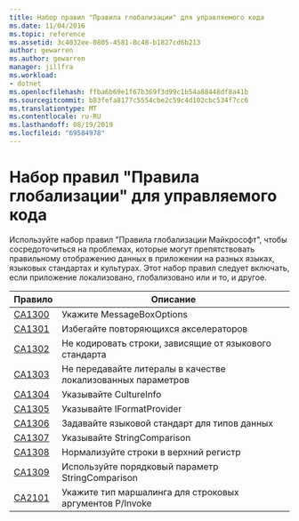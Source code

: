 ```yaml
---
title: Набор правил "Правила глобализации" для управляемого кода
ms.date: 11/04/2016
ms.topic: reference
ms.assetid: 3c4032ee-0805-4581-8c48-b1827cd6b213
author: gewarren
ms.author: gewarren
manager: jillfra
ms.workload:
- dotnet
ms.openlocfilehash: ffba6b69e1f67b369f3d99c1b54a88448df8a41b
ms.sourcegitcommit: b83fefa8177c5554cbe2c59c4d102cbc534f7cc6
ms.translationtype: MT
ms.contentlocale: ru-RU
ms.lasthandoff: 08/19/2019
ms.locfileid: "69584978"
---
```

# <a name="globalization-rules-rule-set-for-managed-code"></a>Набор правил "Правила глобализации" для управляемого кода

Используйте набор правил "Правила глобализации Майкрософт", чтобы сосредоточиться на проблемах, которые могут препятствовать правильному отображению данных в приложении на разных языках, языковых стандартах и культурах. Этот набор правил следует включать, если приложение локализовано, глобализовано или и то, и другое.

|Правило|Описание|
|----------|-----------------|
|[CA1300](../code-quality/ca1300-specify-messageboxoptions.md)|Укажите MessageBoxOptions|
|[CA1301](../code-quality/ca1301-avoid-duplicate-accelerators.md)|Избегайте повторяющихся акселераторов|
|[CA1302](../code-quality/ca1302-do-not-hardcode-locale-specific-strings.md)|Не кодировать строки, зависящие от языкового стандарта|
|[CA1303](../code-quality/ca1303-do-not-pass-literals-as-localized-parameters.md)|Не передавайте литералы в качестве локализованных параметров|
|[CA1304](../code-quality/ca1304-specify-cultureinfo.md)|Указывайте CultureInfo|
|[CA1305](../code-quality/ca1305-specify-iformatprovider.md)|Указывайте IFormatProvider|
|[CA1306](../code-quality/ca1306-set-locale-for-data-types.md)|Задавайте языковой стандарт для типов данных|
|[CA1307](../code-quality/ca1307-specify-stringcomparison.md)|Указывайте StringComparison|
|[CA1308](../code-quality/ca1308-normalize-strings-to-uppercase.md)|Нормализуйте строки в верхний регистр|
|[CA1309](../code-quality/ca1309-use-ordinal-stringcomparison.md)|Используйте порядковый параметр StringComparison|
|[CA2101](../code-quality/ca2101-specify-marshaling-for-p-invoke-string-arguments.md)|Укажите тип маршалинга для строковых аргументов P/Invoke|